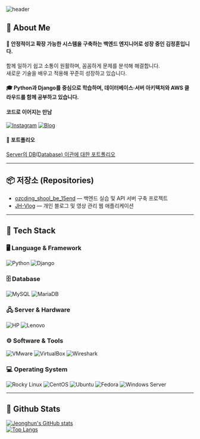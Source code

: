 <!-- Header -->
![header](https://capsule-render.vercel.app/api?type=waving&color=gradient&height=300&section=header&text=Good%20to%20see%20you%20%F0%9F%A4%97)

## 👀 About Me
#### :raising_hand: 안정적이고 확장 가능한 시스템을 구축하는 백엔드 엔지니어로 성장 중인 김정훈입니다.  
함께 일하기 쉽고 소통이 원활하며, 꼼꼼하게 문제를 분석해 해결합니다.  
새로운 기술을 배우고 적용해 꾸준히 성장하고 있습니다. <br/>

#### 🎓 Python과 Django를 중심으로 학습하며, 데이터베이스·서버 아키텍처와 AWS 클라우드를 함께 공부하고 있습니다. <br/>
  
#### 코드로 이어지는 만남  
[![Instagram](https://img.shields.io/badge/Instagram-E4405F?style=flat-square&logo=instagram&logoColor=white)](https://www.instagram.com/schicksal36)
[![Blog](https://img.shields.io/badge/Blog-03C75A?style=flat-square&logo=naver&logoColor=white)](https://blog.naver.com/schicksal36)

#### 💼 포트폴리오  
[Server의 DB(Database) 이관에 대한 포트폴리오](https://github.com/schicksal36/schicksal36/blob/main/portfolio.pdf)

---

## 📦 저장소 (Repositories)

- [ozcding_shool_be_15end](https://github.com/schicksal36/ozcding_shool_be_15end) — 백엔드 실습 및 API 서버 구축 프로젝트
- [JH-Vlog](https://github.com/schicksal36/JH-Vlog) — 개인 블로그 및 영상 관리 웹 애플리케이션

---

## 🧱 Tech Stack

### 🖥️ Language & Framework
![Python](https://img.shields.io/badge/Python-3776AB?style=flat-square&logo=Python&logoColor=white)
![Django](https://img.shields.io/badge/Django-092E20?style=flat-square&logo=Django&logoColor=white)

### 🗄️ Database
![MySQL](https://img.shields.io/badge/MySQL-4479A1?style=flat-square&logo=MySQL&logoColor=white)
![MariaDB](https://img.shields.io/badge/MariaDB-003545?style=flat-square&logo=MariaDB&logoColor=white)

### 🖧 Server & Hardware
![HP](https://img.shields.io/badge/HP-0096D6?style=flat-square&logo=hp&logoColor=white)
![Lenovo](https://img.shields.io/badge/Lenovo-E2231A?style=flat-square&logo=lenovo&logoColor=white)

### ⚙️ Software & Tools
![VMware](https://img.shields.io/badge/VMware-607078?style=flat-square&logo=vmware&logoColor=white)
![VirtualBox](https://img.shields.io/badge/VirtualBox-183A61?style=flat-square&logo=virtualbox&logoColor=white)
![Wireshark](https://img.shields.io/badge/Wireshark-1679A7?style=flat-square&logo=wireshark&logoColor=white)

### 💻 Operating System
![Rocky Linux](https://img.shields.io/badge/Rocky%20Linux-10B981?style=flat-square&logo=rockylinux&logoColor=white)
![CentOS](https://img.shields.io/badge/CentOS-262577?style=flat-square&logo=centos&logoColor=white)
![Ubuntu](https://img.shields.io/badge/Ubuntu-E95420?style=flat-square&logo=ubuntu&logoColor=white)
![Fedora](https://img.shields.io/badge/Fedora-294172?style=flat-square&logo=fedora&logoColor=white)
![Windows Server](https://img.shields.io/badge/Windows%20Server-0078D6?style=flat-square&logo=windows&logoColor=white)

---

## 🤔 Github Stats
[![Jeonghun's GitHub stats](https://github-readme-stats.vercel.app/api?username=schicksal36&show_icons=true&theme=tokyonight)](https://github.com/anuraghazra/github-readme-stats)  
[![Top Langs](https://github-readme-stats.vercel.app/api/top-langs/?username=schicksal36&layout=compact&theme=tokyonight)](https://github.com/anuraghazra/github-readme-stats)
